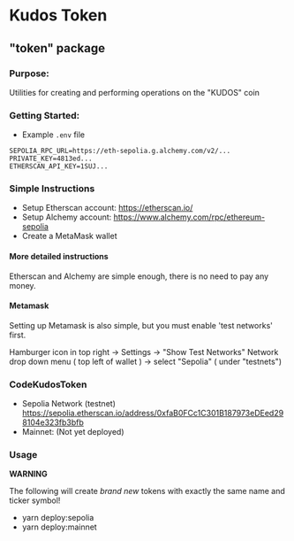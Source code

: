 # Kudos Token

## "token" package

### Purpose:

Utilities for creating and performing operations on the "KUDOS" coin

### Getting Started:

- Example `.env` file

```.env
SEPOLIA_RPC_URL=https://eth-sepolia.g.alchemy.com/v2/...
PRIVATE_KEY=4813ed...
ETHERSCAN_API_KEY=1SUJ...
```

### Simple Instructions

- Setup Etherscan account:
  https://etherscan.io/
- Setup Alchemy account:
  https://www.alchemy.com/rpc/ethereum-sepolia
- Create a MetaMask wallet

#### More detailed instructions

Etherscan and Alchemy are simple enough, there is no need to pay any money.

#### Metamask

Setting up Metamask is also simple, but you must enable 'test networks' first.

Hamburger icon in top right -> Settings -> "Show Test Networks"
Network drop down menu ( top left of wallet ) -> select "Sepolia" ( under "testnets")

### CodeKudosToken

- Sepolia Network (testnet) https://sepolia.etherscan.io/address/0xfaB0FCc1C301B187973eDEed298104e323fb3bfb
- Mainnet: (Not yet deployed)

### Usage

**WARNING**

The following will create _brand new_ tokens with exactly the same name and ticker symbol!

- yarn deploy:sepolia
- yarn deploy:mainnet
